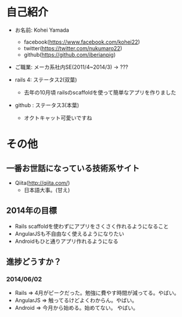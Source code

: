 # 自己紹介
* お名前: Kohei Yamada
  - facebook(https://www.facebook.com/kohei22)  
  - twitter(https://twitter.com/nukumaro22)
  - github(https://github.com/iberianpig)

* ご職業: メーカ系社内SE(2011/4~2014/3) -> ??? 

* rails 4: ステータス2(双葉)
  - 去年の10月頃 railsのscaffoldを使って簡単なアプリを作りました
* github : ステータス3(本葉)
  - オクトキャット可愛いですね

# その他

## 一番お世話になっている技術系サイト
* Qiita(http://qiita.com/)
  - 日本語大事。(甘え)

## 2014年の目標
* Rails scaffoldを使わずにアプリをさくさく作れるようになること
* AngularJSも不自由なく使えるようになりたい  
* Androidもひと通りアプリ作れるようになる  


## 進捗どうすか？

### 2014/06/02
* Rails => 4月がピークだった。勉強に費やす時間が減ってる。やばい。  
* AngularJS => 触ってるけどよくわからん。やばい。  
* Android => 今月から始める。始めてない。 やばい。  

